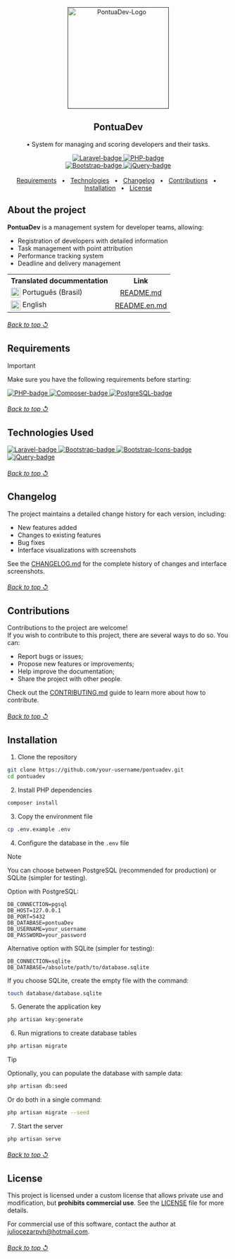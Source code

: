 <!--
References used in this Repository
https://github.com/kyechan99/capsule-render
https://github.com/DenverCoder1/custom-icon-badges
https://github.com/alexandresanlim/Badges4-README.md-Profile
https://shields.io
https://getemoji.com
-->

<!-- PRESENTATION -->

<div align="center">
  <a href="">
    <img src="https://github.com/user-attachments/assets/549a8788-f8d4-42f3-b750-9fff9092a252" alt="PontuaDev-Logo" width="230px" title="Developer Management System">
  </a>
  <h2 align="center">PontuaDev</h2>
</div>

<div align="center">
 
  • System for managing and scoring developers and their tasks.
 
</div>

<div align="center">
  <a href="https://laravel.com/">
    <img src="https://img.shields.io/badge/Made%20with%20framework:-Laravel%2012%20-gray.svg?colorA=EF6161&amp;colorB=FF2D20&amp;style=for-the-badge" alt="Laravel-badge" style="max-width: 100%;">
    </a>
  <a href="https://www.php.net/">
    <img src="https://img.shields.io/badge/Made%20with%20language:-PHP%208.2%20-gray.svg?colorA=8C96C6&amp;colorB=777BB4&amp;style=for-the-badge" alt="PHP-badge" style="max-width: 100%;">
  </a>
</div>

<div align="center">
  <a href="https://getbootstrap.com/">
      <img src="https://img.shields.io/badge/Made%20with%20library:-Bootstrap%204.5%20-gray.svg?colorA=9B7AD5&amp;colorB=7952B3&amp;style=for-the-badge" alt="Bootstrap-badge" style="max-width: 100%;">
  </a>
  <a href="https://jquery.com/">
      <img src="https://img.shields.io/badge/Made%20with%20library:-jQuery%203.5%20-gray.svg?colorA=2B90D9&amp;colorB=0769AD&amp;style=for-the-badge" alt="jQuery-badge" style="max-width: 100%;">
  </a>
</div>

<br>

<div align="center">
  <a href="#-requirements">Requirements</a> &#xa0; • &#xa0;
  <a href="#-technologies-used">Technologies</a> &#xa0; • &#xa0;
  <a href="#-changelog">Changelog</a> &#xa0; • &#xa0;
  <a href="#-contributions">Contributions</a> &#xa0; • &#xa0;
  <a href="#-installation">Installation</a> &#xa0; • &#xa0;
  <a href="#-license">License</a>
</div>

<!-- ABOUT THE PROJECT -->

## About the project

**PontuaDev** is a management system for developer teams, allowing:

- Registration of developers with detailed information
- Task management with point attribution
- Performance tracking system
- Deadline and delivery management

<table>
  <tr>
    <th align="center">Translated docummentation</th>
    <th align="center">Link</th>
  </tr>
  <tr>
    <td>
      <img align="center" src="https://cdn-icons-png.flaticon.com/512/197/197386.png" alt="Português" width="22"/> 
      Português (Brasil)
    </td>
    <td align="center">
      <a href="blob/master/README.md">README.md</a>
    </td>
  </tr>
  <tr>
    <td>
      <img align="center" src="https://cdn-icons-png.flaticon.com/512/197/197374.png" alt="English" width="22"/> 
      English
    </td>
    <td align="center">
      <a href="docs/translations/README.en.md">README.en.md</a>
    </td>
  </tr>
</table>

<div align="left">
  <h6><a href="#pontuadev"> Back to top ↺</a></h6>
</div>

## Requirements

> [!IMPORTANT]  
> Make sure you have the following requirements before starting:

<a href="https://www.php.net/">
  <img src="https://img.shields.io/badge/PHP-8.2_or_higher-777BB4?style=for-the-badge&logo=php&logoColor=white" alt="PHP-badge">
</a>
<a href="https://getcomposer.org/">
  <img src="https://img.shields.io/badge/Composer-2.0_or_higher-885630?style=for-the-badge&logo=composer&logoColor=white" alt="Composer-badge">
</a>
<a href="https://www.postgresql.org/">
  <img src="https://img.shields.io/badge/PostgreSQL-4169E1?style=for-the-badge&logo=postgresql&logoColor=white" alt="PostgreSQL-badge">
</a>

<div align="left">
  <h6><a href="#pontuadev"> Back to top ↺</a></h6>
</div>

## Technologies Used

<a href="https://laravel.com/">
  <img src="https://img.shields.io/badge/Laravel-12-FF2D20?style=for-the-badge&logo=laravel&logoColor=white" alt="Laravel-badge">
</a>
<a href="https://getbootstrap.com/">
  <img src="https://img.shields.io/badge/Bootstrap-4.5-7952B3?style=for-the-badge&logo=bootstrap&logoColor=white" alt="Bootstrap-badge">
</a>
<a href="https://icons.getbootstrap.com/">
  <img src="https://img.shields.io/badge/Bootstrap_Icons-1.11-7952B3?style=for-the-badge&logo=bootstrap&logoColor=white" alt="Bootstrap-Icons-badge">
</a>
<a href="https://jquery.com/">
  <img src="https://img.shields.io/badge/jQuery-3.5-0769AD?style=for-the-badge&logo=jquery&logoColor=white" alt="jQuery-badge">
</a>

<div align="left">
  <h6><a href="#pontuadev"> Back to top ↺</a></h6>
</div>

<!-- CHANGELOG -->

## Changelog

The project maintains a detailed change history for each version, including:

- New features added
- Changes to existing features
- Bug fixes
- Interface visualizations with screenshots

See the [CHANGELOG.md](../CHANGELOG.md) for the complete history of changes and interface screenshots.

<div align="left">
  <h6><a href="#pontuadev"> Back to top ↺</a></h6>
</div>

<!-- CONTRIBUTIONS -->

## Contributions

Contributions to the project are welcome! \
If you wish to contribute to this project, there are several ways to do so. You can:
- Report bugs or issues;
- Propose new features or improvements;
- Help improve the documentation;
- Share the project with other people.

Check out the [CONTRIBUTING.md](../CONTRIBUTING.md) guide to learn more about how to contribute.

<div align="left">
  <h6><a href="#pontuadev"> Back to top ↺</a></h6>
</div>

<!-- INSTALLATION -->

## Installation

1. Clone the repository
```bash
git clone https://github.com/your-username/pontuadev.git
cd pontuadev
```

2. Install PHP dependencies
```bash
composer install
```

3. Copy the environment file
```bash
cp .env.example .env
```

4. Configure the database in the `.env` file

> [!NOTE]  
> You can choose between PostgreSQL (recommended for production) or SQLite (simpler for testing).

Option with PostgreSQL:
```
DB_CONNECTION=pgsql
DB_HOST=127.0.0.1
DB_PORT=5432
DB_DATABASE=pontuaDev
DB_USERNAME=your_username
DB_PASSWORD=your_password
```

Alternative option with SQLite (simpler for testing):
```
DB_CONNECTION=sqlite
DB_DATABASE=/absolute/path/to/database.sqlite
```

If you choose SQLite, create the empty file with the command:
```bash
touch database/database.sqlite
```

5. Generate the application key
```bash
php artisan key:generate
```

6. Run migrations to create database tables
```bash
php artisan migrate
```

> [!TIP]  
> Optionally, you can populate the database with sample data:
> ```bash
> php artisan db:seed
> ```
> Or do both in a single command:
> ```bash
> php artisan migrate --seed
> ```

7. Start the server
```bash
php artisan serve
```

<div align="left">
  <h6><a href="#pontuadev"> Back to top ↺</a></h6>
</div>

<!-- LICENSE -->

## License

This project is licensed under a custom license that allows private use and modification, but **prohibits commercial use**. See the [LICENSE](../LICENSE) file for more details.

For commercial use of this software, contact the author at juliocezarpvh@hotmail.com.

<div align="left">
  <h6><a href="#pontuadev"> Back to top ↺</a></h6>
</div>
